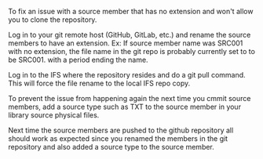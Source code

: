 To fix an issue with a source member that has no extension and won't allow you to clone the repository.

Log in to your git remote host (GitHub, GitLab, etc.) and rename the source members to have an extension. 
Ex: If source member name was SRC001 with no extension, the file name in the git repo is probably currently set to to be SRC001. with a period ending the name.

Log in to the IFS where the repository resides and do a git pull command. This will force the file rename to the local IFS repo copy.

To prevent the issue from happening again the next time you cmmit source members, add a source type such as TXT to the source member in your library source physical files. 

Next time the source members are pushed to the github repository all should work as expected since you renamed the members in the git repository and also added a source type to the source member.

